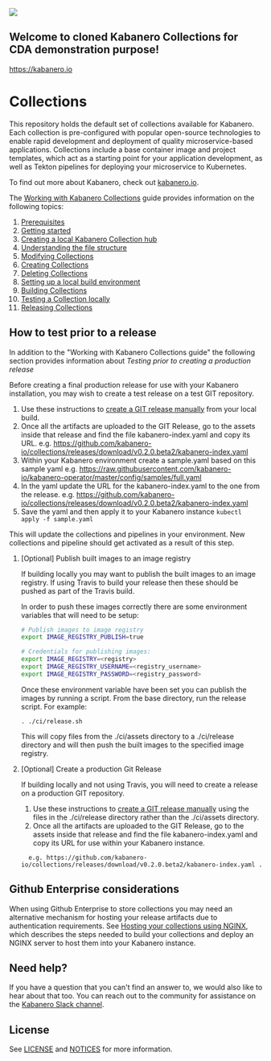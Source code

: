 ![](https://raw.githubusercontent.com/kabanero-io/kabanero-website/master/src/main/content/img/Kabanero_Logo_Hero.png)

## Welcome to cloned Kabanero Collections for CDA demonstration purpose!
<https://kabanero.io>

# Collections

This repository holds the default set of collections available for Kabanero.
Each collection is pre-configured with popular open-source technologies to enable rapid development and deployment of quality microservice-based applications.
Collections include a base container image and project templates, which act as a starting point for your application development, as well as Tekton pipelines for deploying your microservice to Kubernetes.

To find out more about Kabanero, check out [kabanero.io](https://kabanero.io).

The [Working with Kabanero Collections](https://kabanero.io/guides/working-with-collections/) guide provides information on the following topics:

1. [Prerequisites](https://kabanero.io/guides/working-with-collections/#prerequisites)
1. [Getting started](https://kabanero.io/guides/working-with-collections/#getting-started)
1. [Creating a local Kabanero Collection hub](https://kabanero.io/guides/working-with-collections/#creating-a-local-kabanero-collection-hub)
1. [Understanding the file structure](https://kabanero.io/guides/working-with-collections/#understanding-the-file-structure)
1. [Modifying Collections](https://kabanero.io/guides/working-with-collections/#modifying-collections)
1. [Creating Collections](https://kabanero.io/guides/working-with-collections/#creating-collections)
1. [Deleting Collections](https://kabanero.io/guides/working-with-collections/#deleting-collections)
1. [Setting up a local build environment](https://kabanero.io/guides/working-with-collections/#setting-up-a-local-build-environment)
1. [Building Collections](https://kabanero.io/guides/working-with-collections/#building-collections)
1. [Testing a Collection locally](https://kabanero.io/guides/working-with-collections/#testing-a-collection-locally)
1. [Releasing Collections](https://kabanero.io/guides/working-with-collections/#releasing-collections)

## How to test prior to a release
In addition to the "Working with Kabanero Collections guide" the following section provides information about *Testing prior to creating a production release*

Before creating a final production release for use with your Kabanero installation, you may wish to create a test release on a test GIT repository.

1. Use these instructions to [create a GIT release manually](https://github.com/kabanero-io/collections/blob/master/create-release.md) from your local build.
1. Once all the artifacts are uploaded to the GIT Release, go to the assets inside that release and find the file kabanero-index.yaml and copy its URL.
e.g. https://github.com/kabanero-io/collections/releases/download/v0.2.0.beta2/kabanero-index.yaml
1. Within your Kabanero environment create a sample.yaml based on this sample yaml e.g.
https://raw.githubusercontent.com/kabanero-io/kabanero-operator/master/config/samples/full.yaml
1. In the yaml update the URL for the kabanero-index.yaml to the one from the release. e.g.
https://github.com/kabanero-io/collections/releases/download/v0.2.0.beta2/kabanero-index.yaml
1. Save the yaml and then apply it to your Kabanero instance `kubectl apply -f sample.yaml`

This will update the collections and pipelines in your environment. New collections and pipeline should get activated as a result of this step.

1. [Optional] Publish built images to an image registry

   If building locally you may want to publish the built images to an image registry. If using Travis to build your release then these should be pushed as part of the Travis build.

   In order to push these images correctly there are some environment variables that will need to be setup:
   ```bash
   # Publish images to image registry
   export IMAGE_REGISTRY_PUBLISH=true

   # Credentials for publishing images:
   export IMAGE_REGISTRY=<registry>
   export IMAGE_REGISTRY_USERNAME=<registry_username>
   export IMAGE_REGISTRY_PASSWORD=<registry_password>
   ```
   Once these environment variable have been set you can publish the images by running a script.
   From the base directory, run the release script.  For example:
    ```
    . ./ci/release.sh
    ```
   This will copy files from the ./ci/assets directory to a ./ci/release directory and will then push the built images to the specified image registry.

1. [Optional] Create a production Git Release

   If building locally and not using Travis, you will need to create a release on a production GIT repository.

   1. Use these instructions to [create a GIT release manually](https://github.com/kabanero-io/collections/blob/master/create-release.md) using the files in the ./ci/release directory rather than the ./ci/assets directory.
   1. Once all the artifacts are uploaded to the GIT Release, go to the assets inside that release and find the file kabanero-index.yaml and copy its URL for use within your Kabanero instance.
   ```
     e.g. https://github.com/kabanero-io/collections/releases/download/v0.2.0.beta2/kabanero-index.yaml .
   ```

## Github Enterprise considerations

When using Github Enterprise to store collections you may need an alternative mechanism for hosting your release artifacts due to authentication requirements. See [Hosting your collections using NGINX](https://github.com/kabanero-io/collections/blob/master/ci/tekton/README.md), which describes the steps needed to build your collections and deploy an NGINX server to host them into your Kabanero instance.

## Need help?
If you have a question that you can't find an answer to, we would also like to hear about that too.
You can reach out to the community for assistance on the [Kabanero Slack channel](https://ibm-cloud-tech.slack.com/messages/CJZCYTD0Q).

## License

See [LICENSE](https://github.com/kabanero-io/collections/blob/master/LICENSE) and [NOTICES](https://github.com/kabanero-io/collections/blob/master/NOTICE.md) for more information.
